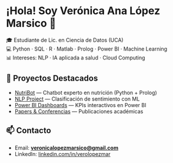 # ¡Hola! Soy Verónica Ana López Marsico 👋

🎓 Estudiante de Lic. en Ciencia de Datos (UCA)  
💻 Python · SQL · R · Matlab · Prolog · Power BI · Machine Learning  
📊 Intereses: NLP · IA aplicada a salud · Cloud Computing  

## 🚀 Proyectos Destacados
- [NutriBot](https://github.com/verolopezmar/nutribot) — Chatbot experto en nutrición (Python + Prolog)
- [NLP Project](https://github.com/verolopezmar/nlp-project) — Clasificación de sentimiento con ML
- [Power BI Dashboards](https://github.com/verolopezmar/powerbi-dashboards) — KPIs interactivos en Power BI
- [Papers & Conferencias](https://github.com/verolopezmar/papers-ekde) — Publicaciones académicas

## 📫 Contacto
- Email: **veronicalopezmarsico@gmail.com**  
- LinkedIn: [linkedin.com/in/verolopezmar](https://www.linkedin.com/in/verolopezmar/)
